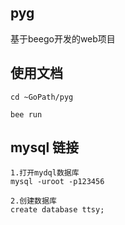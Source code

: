 ## pyg
基于beego开发的web项目

## 使用文档
```
cd ~GoPath/pyg

bee run 
```

## mysql 链接 
```
1.打开mydql数据库
mysql -uroot -p123456

2.创建数据库
create database ttsy;

```
